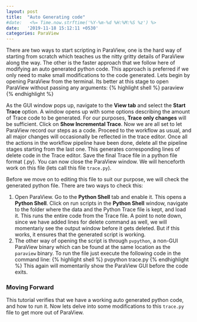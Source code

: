 ```yaml
---
layout: post
title:  "Auto Generating code"
#date:   <%= Time.now.strftime('%Y-%m-%d %H:%M:%S %z') %>
date:   '2019-11-18 15:12:11 +0530'
categories: ParaView
---
```

There are two ways to start scripting in ParaView, one is the hard way of starting from scratch which teaches us the nitty gritty details of ParaView along the way. The other is the faster approach that we follow here of modifying an auto generated python code. This approach is preferred if we only need to make small modifications to the code generated. Lets begin by opening ParaView from the terminal. Its better at this stage to open ParaView without passing any arguments:
{% highlight shell %}
paraview 
{% endhighlight %}

As the GUI window pops up, navigate to the __View tab__ and select the __Start Trace__ option. A window opens up with some options describing the amount of Trace code to be generated. For our purposes, __Trace only changes__ will be sufficient. Click on __Show Incremental Trace__. Now we are all set to let ParaView record our steps as a code. Proceed to the workflow as usual, and all major changes will occasionally be reflected in the trace editor. Once all the actions in the workflow pipeline have been done, delete all the pipeline stages starting from the last one. This generates corresponding lines of delete code in the Trace editor. Save the final Trace file in a python file format (.py). You can now close the ParaView window. We will henceforth work on this file (lets call this file `trace.py`).

Before we move on to editing this file to suit our purpose, we will check the generated python file. There are two ways to check this:
1. Open ParaView. Go to the __Python Shell__ tab and enable it. This opens a __Python Shell__. Click on run scripts in the __Python Shell__ window, navigate to the folder where the data and the Python Trace file is kept, and load it. This runs the entire code from the Trace file. A point to note down, since we have added lines for delete command as well, we will momentariy see the output window before it gets deleted. But if this works, it ensures that the generated script is working.
2. The other way of opening the script is through `pvpython`, a non-GUI ParaView binary which can be found at the same location as the `paraview` binary. To run the file just execute the following code in the command line:
{% highlight shell %}
pvpython trace.py 
{% endhighlight %}
This again will momentarily show the ParaView GUI before the code exits.

### Moving Forward
This tutorial verifies that we have a working auto generated python code, and how to run it. Now lets delve into some modifications to this `trace.py` file to get more out of ParaView.